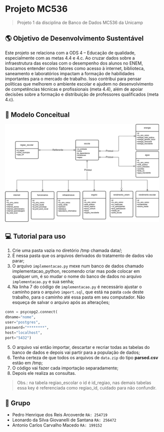 # Projeto MC536
> Projeto 1 da disciplina de Banco de Dados MC536 da Unicamp

## 🌎 Objetivo de Desenvolvimento Sustentável
Este projeto se relaciona com a ODS 4 – Educação de qualidade, especialmente com as metas 4.4 e 4.c. Ao cruzar dados sobre a infraestrutura das escolas com o desempenho dos alunos no ENEM, buscamos entender como fatores como acesso à internet, biblioteca, saneamento e laboratórios impactam a formação de habilidades importantes para o mercado de trabalho. Isso contribui para pensar políticas que melhorem o ambiente escolar e ajudem no desenvolvimento de competências técnicas e profissionais (meta 4.4), além de apoiar decisões sobre a formação e distribuição de professores qualificados (meta 4.c).

## 📕 Modelo Conceitual

<img src="modelo_conceitual_p1.jpg" alt="Modelo Conceitual">

## 💻 Tutorial para uso 

1. Crie uma pasta vazia no diretório /tmp chamada data/;
2. É nessa pasta que os arquivos derivados do tratamento de dados vão parar;
3. O arquivo `implementacao.py` mexe num banco de dados chamado implementacao_python, recomendo criar mas pode colocar em qualquer um, é so mudar o nome do banco de dados no arquivo `implementacao.py` e sua senha;
4. Na linha 7 do código de `implementacao.py` é necessário ajustar o caminho para o arquivo `import.sql`, que está na pasta `code` deste trabalho, para o caminho até essa pasta em seu computador. Não esqueça de salvar o arquivo após as alterações;
``` python
conn = psycopg2.connect(
dbname="nome",
user="postgres",
password="********",
host="localhost",
port="5432")
```
5. O arquivo vai então importar, descartar e recriar todas as tabelas do banco de dados e depois vai partir para a população de dados;
6. Tenha certeza de que todos os arquivos de `data.zip` do tipo **parsed.csv**  estão em /tmp;
7. O código vai fazer cada importação separadamente;
8. Depois ele realiza as consultas.

> Obs.: na tabela regiao_escolar o id é id_regiao, nas demais tabelas essa key é referenciada como regiao_id, cuidado para não confundir.

## 🤝 Grupo
- Pedro Henrique dos Reis Arcoverde `RA: 254719`
- Leonardo da Silva Giovanelli de Santana `RA: 256472`
- Antonio Carlos Carvalho Macedo `RA: 199152`
